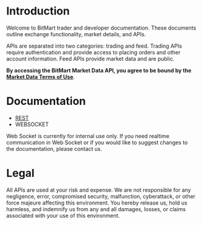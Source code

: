 # Introduction

Welcome to BitMart trader and developer documentation. These documents outline exchange functionality, market details, and APIs.

APIs are separated into two categories: trading and feed. Trading APIs require authentication and provide access to placing orders and other account information. Feed APIs provide market data and are public.

**By accessing the BitMart Market Data API, you agree to be bound by the** [**Market Data Terms of Use**](https://support.bitmart.com/hc/en-us/articles/115004890354-Terms-of-Use).



# Documentation

* [REST](REST.md)
* WEBSOCKET

Web Socket is currently for internal use only. If you need realtime communication in Web Socket or if you would like to suggest changes to the documentation, please contact us.



# Legal

All APIs are used at your risk and expense. We are not responsible for any negligence, error, compromised security, malfunction, cyberattack, or other force majeure affecting this environment. You hereby release us, hold us harmless, and indemnify us from any and all damages, losses, or claims associated with your use of this environment.

